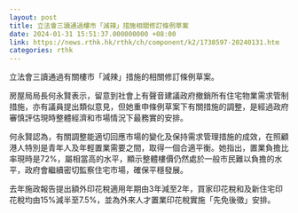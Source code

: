 ```yaml
---
layout: post
title: 立法會三讀通過樓市「減辣」措施相關修訂條例草案
date: 2024-01-31 15:51:37.000000000 +08:00
link: https://news.rthk.hk/rthk/ch/component/k2/1738597-20240131.htm
categories: rthk
---
```


立法會三讀通過有關樓市「減辣」措施的相關修訂條例草案。

房屋局局長何永賢表示，留意到社會上有聲音建議政府撤銷所有住宅物業需求管制措施，亦有議員提出類似意見，但她重申條例草案下有關措施的調整，是經過政府審慎評估現時整體經濟和市場情況下最務實的安排。

何永賢認為，有關調整能適切回應市場的變化及保持需求管理措施的成效，在照顧港人特別是青年人及年輕置業需要之間，取得一個合適平衡。她指出，置業負擔比率現時是72%，屬相當高的水平，顯示整體樓價仍然處於一般市民難以負擔的水平，政府會繼續密切監察住宅市場，確保平穩發展。

去年施政報告提出額外印花稅適用年期由3年減至2年，買家印花稅和及新住宅印花稅均由15%減半至7.5%，並為外來人才置業印花稅實施「先免後徵」安排。

